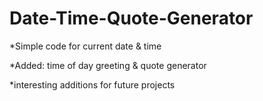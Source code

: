 # Date-Time-Quote-Generator
*Simple code for current date & time

*Added: time of day greeting & quote generator

*interesting additions for future projects
